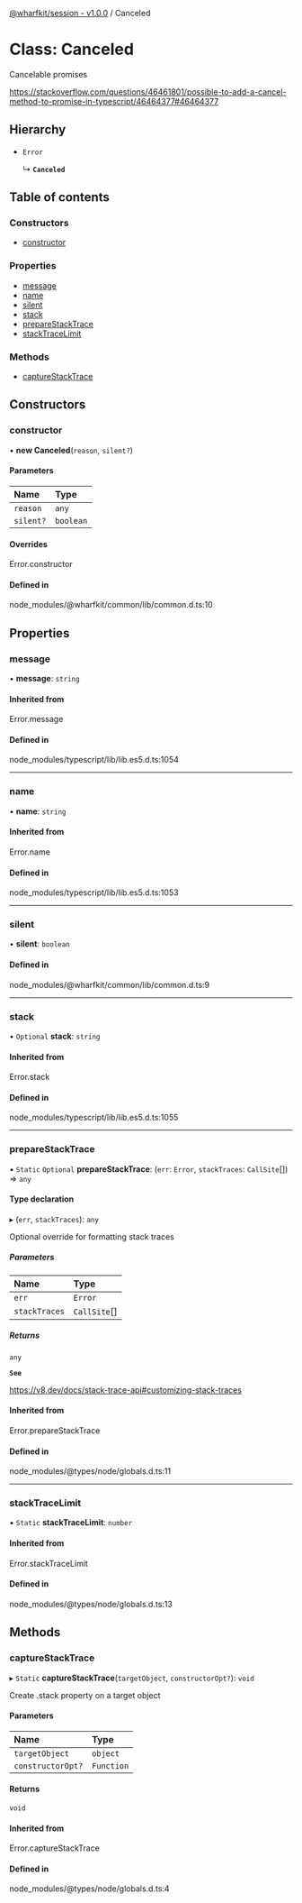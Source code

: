 [@wharfkit/session - v1.0.0](/docs/testREADME.md) / Canceled

# Class: Canceled

Cancelable promises

https://stackoverflow.com/questions/46461801/possible-to-add-a-cancel-method-to-promise-in-typescript/46464377#46464377

## Hierarchy

- `Error`

  ↳ **`Canceled`**

## Table of contents

### Constructors

- [constructor](/docs/testclasses/Canceled.md#constructor)

### Properties

- [message](/docs/testclasses/Canceled.md#message)
- [name](/docs/testclasses/Canceled.md#name)
- [silent](/docs/testclasses/Canceled.md#silent)
- [stack](/docs/testclasses/Canceled.md#stack)
- [prepareStackTrace](/docs/testclasses/Canceled.md#preparestacktrace)
- [stackTraceLimit](/docs/testclasses/Canceled.md#stacktracelimit)

### Methods

- [captureStackTrace](/docs/testclasses/Canceled.md#capturestacktrace)

## Constructors

### constructor

• **new Canceled**(`reason`, `silent?`)

#### Parameters

| Name | Type |
| :------ | :------ |
| `reason` | `any` |
| `silent?` | `boolean` |

#### Overrides

Error.constructor

#### Defined in

node_modules/@wharfkit/common/lib/common.d.ts:10

## Properties

### message

• **message**: `string`

#### Inherited from

Error.message

#### Defined in

node_modules/typescript/lib/lib.es5.d.ts:1054

___

### name

• **name**: `string`

#### Inherited from

Error.name

#### Defined in

node_modules/typescript/lib/lib.es5.d.ts:1053

___

### silent

• **silent**: `boolean`

#### Defined in

node_modules/@wharfkit/common/lib/common.d.ts:9

___

### stack

• `Optional` **stack**: `string`

#### Inherited from

Error.stack

#### Defined in

node_modules/typescript/lib/lib.es5.d.ts:1055

___

### prepareStackTrace

▪ `Static` `Optional` **prepareStackTrace**: (`err`: `Error`, `stackTraces`: `CallSite`[]) => `any`

#### Type declaration

▸ (`err`, `stackTraces`): `any`

Optional override for formatting stack traces

##### Parameters

| Name | Type |
| :------ | :------ |
| `err` | `Error` |
| `stackTraces` | `CallSite`[] |

##### Returns

`any`

**`See`**

https://v8.dev/docs/stack-trace-api#customizing-stack-traces

#### Inherited from

Error.prepareStackTrace

#### Defined in

node_modules/@types/node/globals.d.ts:11

___

### stackTraceLimit

▪ `Static` **stackTraceLimit**: `number`

#### Inherited from

Error.stackTraceLimit

#### Defined in

node_modules/@types/node/globals.d.ts:13

## Methods

### captureStackTrace

▸ `Static` **captureStackTrace**(`targetObject`, `constructorOpt?`): `void`

Create .stack property on a target object

#### Parameters

| Name | Type |
| :------ | :------ |
| `targetObject` | `object` |
| `constructorOpt?` | `Function` |

#### Returns

`void`

#### Inherited from

Error.captureStackTrace

#### Defined in

node_modules/@types/node/globals.d.ts:4
